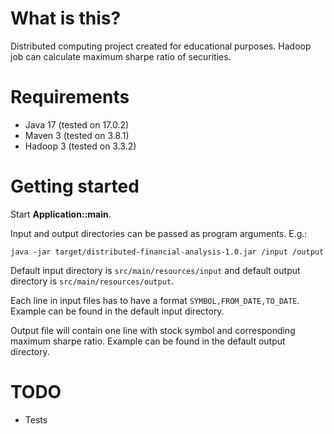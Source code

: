 # What is this?
Distributed computing project created for educational purposes. Hadoop job can calculate maximum sharpe ratio of securities. 

# Requirements
* Java 17 (tested on 17.0.2)
* Maven 3 (tested on 3.8.1)
* Hadoop 3 (tested on 3.3.2)

# Getting started
Start **Application::main**.

Input and output directories can be passed as program arguments. E.g.:
```shell
java -jar target/distributed-financial-analysis-1.0.jar /input /output
```

Default input directory is `src/main/resources/input` and default output directory is `src/main/resources/output`.

Each line in input files has to have a format `SYMBOL,FROM_DATE,TO_DATE`. Example can be found in the default input directory.

Output file will contain one line with stock symbol and corresponding maximum sharpe ratio. Example can be found in the default output directory.

# TODO
* Tests